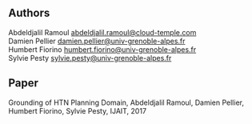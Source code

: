 ## Authors
Abdeldjalil Ramoul <abdeldjalil.ramoul@cloud-temple.com>  
Damien Pellier <damien.pellier@univ-grenoble-alpes.fr>  
Humbert Fiorino <humbert.fiorino@univ-grenoble-alpes.fr>  
Sylvie Pesty <sylvie.pesty@univ-grenoble-alpes.fr>

## Paper
Grounding of HTN Planning Domain, Abdeldjalil Ramoul, Damien Pellier, Humbert Fiorino, Sylvie Pesty, IJAIT, 2017
